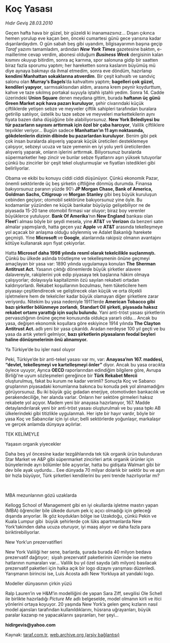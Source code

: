 # Koç Yasası

*Hıdır Geviş 28.03.2010*

<div class="yazi"><p>Geçen hafta hava bir güzel, bir güzeldi ki inanamazsınız... Dışarı çıkınca hemen yorulup eve kaçan ben, önceki cumartesi günü gece yarısına kadar dışarılardaydım. O gün sabah beş gibi uyandım, bilgisayarımın başına geçip <i>Taraf</i> yazımı tamamladım, ardından <b><i>New York Times</i></b> gazetesine baktım, e-maillerime cevap verdim, abonesi olduğum <b><i>Business Week</i></b> dergisinin kalan kısmını okuyup bitirdim, sonra aç karnına, spor salonuna gidip bir saatten biraz fazla sporumu yaptım; her hareketten sonra kaslarım büyümüş mü diye aynaya bakmayı da ihmal etmedim, sonra eve döndüm, hazırlanıp <b>kendimi Manhattan sokaklarına atıverdim</b>. Bir çeşit kahvaltı ve sandviç salonu olan <b>Murray’s Bagels</b>’da kahvaltımı yaptım; <b>bagelleri çok güzel, kendileri yapıyor</b>, sarmısaklısından aldım, arasına krem peynir koydurttum, kahve ve taze sıkılmış portakal suyuyla iştahlı iştahlı yedim. Sonra 14. Cadde üzerindeki <b>Union Square</b> denen meydana gittim, burada <b>haftanın üç günü Green Market açık hava pazarı kuruluyor</b>, şehir civarındaki küçük çiftliklerde yetişen sebze ve meyveler çiftlik sahipleri tarafından buralara getirilip satılıyor, üstelik bu taze sebze ve meyveleri markettekilerin aynı fiyata bazen daha düşüğüne bile alabiliyorsunuz. <b>New York Belediyesi bu tür pazarların sayısını arttırmak için özel bir çaba harcıyor</b>, Valilik çiftliklere teşvikler veriyor... Bugün sadece <b>Manhattan’ın 11 ayrı noktasında, gökdelenlerin dizinin dibinde bu pazarlardan kuruluyor</b>. Benim gibi pek çok insan buralarda alışveriş yaparak küçük üreticileri desteklemeye çalışıyor, sebzeyi ucuza ve taze yemenin en iyi yolu yerli üreticilerden alışveriş yaparak, onların işlerini arttırmak. Biliyorsunuz buralarda süpermarketler hep zincir ve bunlar sebze fiyatlarını aşırı yüksek tutuyorlar çünkü bu zincirler bir çeşit tekel oluşturmuşlar ve fiyatları istedikleri gibi belirliyorlar. </p>
<p>Obama ve ekibi bu konuyu ciddi ciddi düşünüyor. Çünkü ekonomik Pazar, önemli sektörlerde üç beş şirketin çiftliğine dönmüş durumda. Finansa bakıyorsunuz paranın yüzde 90’ı <b>JP Morgan Chase, Bank of America, Goldman Sachs, Citigroup </b>ve<b> Morgan Stanley</b> gibi beş büyük kuruluşun cebinden geçiyor; otomobil sektörüne bakıyorsunuz yine öyle. Bu kodamanlar yüzünden ne küçük bankalar büyüyüp gelişebiliyor ne de piyasada 15-20 tane otomobil firmasi var oluyor; biraz boy verenler büyüklerce yutuluyor. <b>Bank Of Amerika</b>’nın <b>New England</b> bankası olan <b>Fleet</b>’i alması böyle bir şeydi mesela, yine <b>AT&amp;T</b> ve<b> Verizon</b> da benzeri satın almalar yapmışlardı, hatta geçen yaz <b>Apple</b> ve <b>AT&amp;T</b> arasında tekelleşmeye yol açacak bir anlaşma olduğu söylenmiş ve Adalet Bakanlığı harekete geçmişti. Yine <b>Microsoft </b>ve<b> Google</b>,<b> </b>alanlarında rakipsiz olmanın avantajını kötüye kullanarak aşırı fiyat çekiyorlar.</p>
<p>Hatta <b>Microsof daha 1998 yılında</b> <b>resmî olarak tekelcilikle suçlanmıştı.</b> Çünkü bu ülkede aslında tröstleşme ve tekelleşmenin önüne geçmeyi amaçlayan bir yasa var: 1890 yılında uygulamaya konulan <b>The</b> <b>Sherman Antitrust Act</b><b>.</b> Yasanın çıktığı dönemlerde büyük şirketler alavere dalavereyle, rakiplerini yok edip piyasaya tek başlarına hâkim olmaya çalışıyorlar; dolayısıyla kapitalizmin özü sayılan rekabeti ortadan kaldırıyorlardı. Rekabet koşullarının bozulması, hem tüketicilere hem piyasayı çeşitlendirecek ve geliştirecek olan küçük ve orta ölçekli işletmelere hem de tekelciler kadar büyük olamayan diğer şirketlere zarar veriyordu. Nitekim bu yasa nedeniyle 1911’lerde <b>American Tobacco gibi bazı şirketler bölünmeye zorlandı</b>, <b>Standart Oil</b> <b>şirketi, piyasada haksız rekabet ortamı yarattığı için suçlu bulundu</b>. Yani anti-tröst yasası şirketlerin pervasızlığının önüne geçme konusunda oldukça yararlı oldu... Ancak bu yasa, değişen ekonomik koşullara göre eskiyince 1914 yılında <b>The Clayton Antitrust Act. </b>adlı<b> </b>yeni bir yasa çıkarıldı. Aradan nerdeyse 100 yıl geçti ve bu yasa da artık yeterli gelmiyor, <b>bazı şirketlerin piyasaların feodal beyleri haline dönüşmelerinin önü alınamıyor. </b></p>


Ya Türkiye’de bu işler nasıl oluyor
 
<p>Peki, Türkiye’de bir anti-tekel yasası var mı, var: <b>Anayasa’nın 167. maddesi, “devlet, tekelleşmeyi ve kartelleşmeyi önler”</b> diyor. Ancak bu yasa oracıkta öylece uyuyor, Ayrıca <b>OECD </b>raporlarından edindiğim bilgilere göre, Avrupa Birliği’ne uyum sözleşmeleri gereğince bir <b>Türk Rekabet Mercii</b> oluşturulmuş, fakat bu kurum ne kadar verimli? Sonuçta Koç ve Sabancı gruplarının piyasadaki konumlarına bakınca bu konuda pek yol alınamadığını görüyorsunuz. Bu iki büyük güç gıdadan enerjiye, otomotivden bankacılık ve perakendeciliğe, her alanda varlar. Onların her sektöre girmeleri haksız rekabete yol açıyor. Madem yeni bir anayasa hazırlanıyor, 167. Madde detaylandırılarak yeni bir anti-tröst yasası oluşturulmalı ve bu yasa tıpkı AB ülkelerindeki gibi titizlikle uygulanmalı. Her işte bir hayır vardır, böyle bir yasa Koç ve Sabancılar için iyi olur; belli sektörlerde yoğunlaşır, markalaşır ve gerçek anlamda dünyaya açılırlar.</p>


TEK KELİMEYLE
 

Yaşasın organik yiyecekler
 
<p>Daha beş yıl öncesine kadar tezgâhlarında tek tük organik ürün bulunduran Star Market ve A&amp;P gibi süpermarket zincirleri artık organik ürünler için bünyelerinde ayrı bölümler bile açıyorlar, hatta bu gidişata Walmart gibi bir dev bile ayak uydurdu... Eee dünyada 70 milyar dolarlık bir sektör bu ve aşırı bir hızla büyüyor, Türk şirketleri kendilerini bu yeni trende hazırlıyorlar mı?</p>
<p><b> </b></p>

MBA mezunlarının gözü uzaklarda
 
<p>Kellogg School<i> </i>of Management gibi en iyi okullarda işletme mastırı yapan (MBA) öğrenciler bile ülkede durum pek iç açıcı olmadığı için geleceği dışarıda arıyorlar. İlk göz koydukları bölge ise Uzakdoğu, çünkü Pekin ve Kuala Lumpur gibi  büyük şehirlerde çok lüks apartmanlarda New York’takinden daha ucuza oturuyor, iyi maaş alıyor ve daha fazla para biriktirebiliyorlar.  </p>


New York’un prezervatifleri
 
<p>New York Valiliği her sene, barlarda, şurada burada 40 milyon bedava prezervatif dağıtıyor;  siyah prezervatif paketlerinin üzerinde ise metro hatlarının numaraları var... Valilik bu yıl özel sayıda (altı milyon) basılacak prezervatif paketleri için halka açık bir logo dizaynı yarışması düzenledi. Yarışmanın birincisi ise, Luis Acosta adlı New Yorkluya ait yandaki logo. </p>


Modeller dünyasının çirkin yüzü
 
<p>Ralp Lauren’in ve H&amp;M’in modelliğini de yapan Sara Ziff, sevgilisi Ole Schell ile birlikte hazırladığı <i>Picture Me</i> adlı belgeselde, model olmanın kirli ve itici yönlerini ortaya koyuyor. 20 yaşında New York’a gelen genç kızların nasıl model ajansları tarafından kullanıldıklarını, hüsrana uğrayanları, büyük paralar kazanıp ne yapacaklarını şaşıranları, her şeyi...</p>
<p><b>hidirgevis@yahoo.com</b></p></div>

Kaynak: [taraf.com.tr](http://www.taraf.com.tr:80/makale/10647.htm), [web.archive.org (arşiv bağlantısı)](http://web.archive.org/web/20100417093117/http://www.taraf.com.tr:80/makale/10647.htm)
